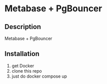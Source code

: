 # Metabase + PgBouncer

## Description

Metabase + PgBouncer

## Installation

1) get Docker
2) clone this repo
3) just do docker compose up